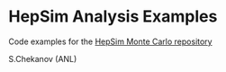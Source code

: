 # HepSim Analysis Examples
Code examples for the  [HepSim Monte Carlo repository](http://atlaswww.hep.anl.gov/hepsim/)

S.Chekanov (ANL)  
